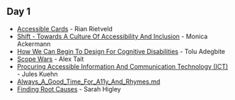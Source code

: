 ## Day 1
- [Accessible Cards](Accessible_Cards.md) - Rian Rietveld  
- [Shift - Towards A Culture Of Accessibility And Inclusion](Shift_Towards_A_Culture_Of_Accessibility.md) - Monica Ackermann  
- [How We Can Begin To Design For Cognitive Disabilities](How_We_Can_Begin_To_Design_For_Cognitive_disabilities.md) - Tolu Adegbite  
- [Scope Wars](Scope_Wars.md) - Alex Tait
- [Procuring Accessible Information And Communication Technology (ICT)](Procuring_Accessible_Information_And_Communication_Technology_(ICT).md) - Jules Kuehn
- [Always_A_Good_Time_For_A11y_And_Rhymes.md](Always_A_Good_Time_For_A11y_And_Rhymes.md)  
- [Finding Root Causes](Finding_Root_Causes.md) - Sarah Higley  
